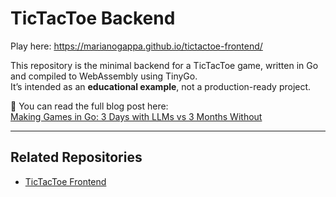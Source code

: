 # TicTacToe Backend

Play here: https://marianogappa.github.io/tictactoe-frontend/

This repository is the minimal backend for a TicTacToe game, written in Go and compiled to WebAssembly using TinyGo.  
It’s intended as an **educational example**, not a production-ready project.

📖 You can read the full blog post here:  
[Making Games in Go: 3 Days with LLMs vs 3 Months Without](https://marianogappa.github.io/software/2025/08/24/i-made-two-card-games-in-go/)

---

## Related Repositories
- [TicTacToe Frontend](https://github.com/marianogappa/tictactoe-frontend)
